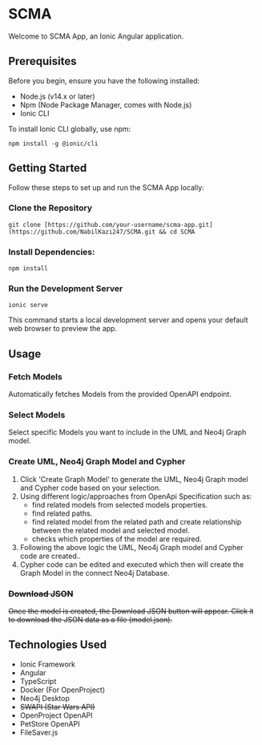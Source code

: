 # **SCMA**

Welcome to SCMA App, an Ionic Angular application.

## **Prerequisites**
Before you begin, ensure you have the following installed:

- Node.js (v14.x or later)
- Npm (Node Package Manager, comes with Node.js)
- Ionic CLI

To install Ionic CLI globally, use npm:

```
npm install -g @ionic/cli
```

## **Getting Started**
Follow these steps to set up and run the SCMA App locally:

### **Clone the Repository**
```
git clone [https://github.com/your-username/scma-app.git](https://github.com/NabilKazi247/SCMA.git && cd SCMA
```

### **Install Dependencies:**
```
npm install
```
### **Run the Development Server**

```
ionic serve
```
This command starts a local development server and opens your default web browser to preview the app.

## **Usage**
### **Fetch Models**
Automatically fetches Models from the provided OpenAPI endpoint.

### **Select Models**
Select specific Models you want to include in the UML and Neo4j Graph model.

### **Create UML, Neo4j Graph Model and Cypher**
1. Click 'Create Graph Model' to generate the UML, Neo4j Graph model and Cypher code based on your selection.
2. Using different logic/approaches from OpenApi Specification such as:
   - find related models from selected models properties.
   - find related paths.
   - find related model from the related path and create relationship between the related model and selected model.
   - checks which properties of the model are required.
3. Following the above logic the UML, Neo4j Graph model and Cypher code are created..
4. Cypher code can be edited and executed which then will create the Graph Model in the connect Neo4j Database.

### **~~Download JSON~~**
~~Once the model is created, the Download JSON button will appear.
Click it to download the JSON data as a file (model.json).~~

## **Technologies Used**
- Ionic Framework
- Angular
- TypeScript
- Docker (For OpenProject)
- Neo4j Desktop
- ~~SWAPI (Star Wars API)~~
- OpenProject OpenAPI
- PetStore OpenAPI
- FileSaver.js


